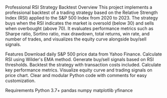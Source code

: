 Professional RSI Strategy Backtest
Overview
This project implements a professional backtest of a trading strategy based on the Relative Strength Index (RSI) applied to the S&P 500 Index from 2020 to 2023.
The strategy buys when the RSI indicates the market is oversold (below 30) and sells when overbought (above 70). It evaluates performance metrics such as Sharpe ratio, Sortino ratio, max drawdown, total returns, win rate, and number of trades, and visualizes the equity curve alongside buy/sell signals.

Features
Download daily S&P 500 price data from Yahoo Finance.
Calculate RSI using Wilder's EMA method.
Generate buy/sell signals based on RSI thresholds.
Backtest the strategy with transaction costs included.
Calculate key performance metrics.
Visualize equity curve and trading signals on price chart.
Clear and modular Python code with comments for easy customization.

Requirements
Python 3.7+
pandas
numpy
matplotlib
yfinance